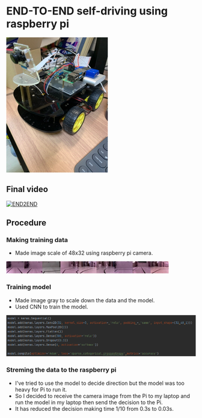 # END-TO-END self-driving using raspberry pi

![ex_screenshot1](./img/1.png)


## Final video
[![END2END](http://img.youtube.com/vi/RroL84zUFFQ/0.jpg)](https://www.youtube.com/watch?v=RroL84zUFFQ)

## Procedure

### Making training data

* Made image scale of 48x32 using raspberry pi camera. 

![ex_screenshot2](./DATA/120W.jpg)![ex_screenshot2](./DATA/155D.jpg)![ex_screenshot2](./DATA/206W.jpg)![ex_screenshot2](./DATA/301W.jpg)![ex_screenshot2](./DATA/607W.jpg)![ex_screenshot2](./DATA/8002A.jpg)![ex_screenshot2](./DATA/1203W.jpg)![ex_screenshot2](./DATA/4003W.jpg)![ex_screenshot2](./DATA/5404D.jpg)


### Training model

* Made image gray to scale down the data and the model.
* Used CNN to train the model.

![ex_screenshot2](./img/2.png)

### Streming the data to the raspberry pi

* I've tried to use the model to decide direction but the model was too heavy for Pi to run it.
* So I decided to receive the camera image from the Pi to my laptop and run the model in my laptop then send the decision to the Pi.
* It has reduced the decision making time 1/10 from 0.3s to 0.03s.






